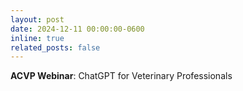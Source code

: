 ```yaml
---
layout: post
date: 2024-12-11 00:00:00-0600
inline: true
related_posts: false
---
```


**ACVP Webinar**: ChatGPT for Veterinary Professionals
